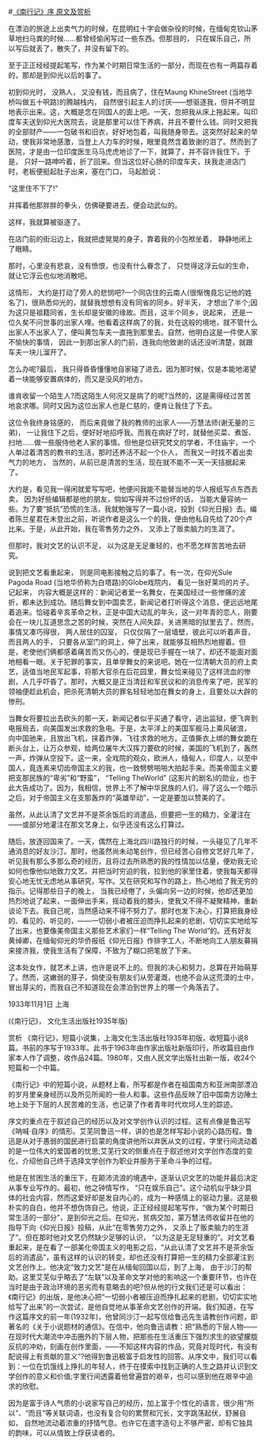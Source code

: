 #[《南行记》序 原文及赏析](https://www.vrrw.net/wx/14439.html)

在漂泊的旅途上出卖气力的时候，在昆明红十字会做杂役的时候，在缅甸克钦山茅草地扫马粪的时候……都曾经偷闲写过一些东西。但那目的， 只在娱乐自己，所以写后就丢了，散失了，并没有留下的。

至于正正经经提起笔写，作为某个时期日常生活的一部分，而现在也有一两篇存着的，那却是到仰光以后的事了。

初到仰光时， 没熟人， 又没有钱，而且病了，住在Maung KhineStreet (当地华桥叫做五十呎路)的腾越栈内， 自然很引起主人的讨厌——想驱逐我，但并不明显地表示出来。这，大概是念在同国人的面上吧。一天，忽把我从床上拖起来。叫印度车夫送到仰光大医院去，说是那里可以住下养病，并且不要什么钱。同时又把我的全部财产——一包破书和旧衣，好好地包着，叫我随身带去。这突然好起来的举动，使我非常地感激，当登上人力车的时候，眼里竟然含着致谢的泪了。然而到了医院，才是由一位印度医生马马虎虎地诊了一下，就算了，并不容许我住下。于是， 只好一路呻吟着，折了回来。但当这位好心肠的印度车夫，扶我走进店门时，老板便挺起肚子出来，塞在门口， 马起脸说：

“这里住不下了!”

并挥着他那胖胖的拳头，仿佛硬要进去，便会动武似的。

这样，我就算被驱逐了。

在店门前的街沿边上，我就把虚晃晃的身子，靠着我的小包袱坐着， 静静地闭上了眼睛。

那时，心里没有悲哀，没有愤恨，也没有什么眷念了， 只觉得这浮云似的生命， 就让它浮云也似地消散吧。



这情形， 大约是打动了旁人的悲悯吧?一个同店住的云南人(很惭愧竟忘记他的姓名了)，很熟悉仰光的，就替我想想有没有同省的同乡。好半天， 才想出了半个;因为这只是祖籍同省，生长却是安徽的缘故。而且，这半个同乡，说起来， 还是一位久矣不问世事的出家人哩。他看着这样病了的我，处在这般的境地，就不管什么出家人不出家人了，便叫黄包车夫一直拖到那里去。自然，他明白这是一件使人家不愉快的事情， 因此一到那出家人的门前，连我向他致谢的话还没听清楚，就跟车夫一块儿溜开了。

怎么办呢?最后， 我只得昏昏懂懂地自家碰了进去。因为那时候，仅是本能地渴望着一块能够安置病体的，而又是没风的地方。

谁肯收留一个陌生人?而这陌生人何况又是病了的呢?当然的，这是需得经过苦苦地哀求哪。同时又因为这位出家人也是仁慈的，便肯让我住了下去。

这位令我终身铭感的， 而后来竟做了我的教师的出家人——万慧法师(谢无量的三弟)， 一让我住下之后，便好好地招呼我。而我在病好了时，就替他买菜、煮饭、扫地……做一些服侍他老人家的事情。但他是位研究梵文的学者，不住庙宇，一个人单过着清苦的教书的生活，那时还养活不起一个仆人， 而我又一时找不着出卖气力的地方， 当然的，从前已是清苦的生活，现在就不能不一天一天拮据起来了。

大约是，看见我一得闲就爱写写吧，他便问我能不能替当地的华人报纸写点东西去卖， 因为好些编辑都是他的朋友，倘如写得并不过份坏的话， 当能大量容纳一些。为了要“抵抗”恐慌的生活，我就勉强写了一篇小说，投到《仰光日报》去。编者陈兰星君在未登出之前，听说作者是这么一个的我，便由他私自先给了20个卢比来。于是，从此开始，我在零售劳力之外， 又添上了贩卖脑力的生涯了。

但那时，我对文艺的认识不足， 以为这是无足重轻的，也不愿怎样苦苦地去研究。

说到把文艺看重起来， 则是同电影接触之后的事了。有一次，在仰光Sule Pagoda Road (当地华侨称为白塔路)的Globe戏院内， 看见一张好莱坞的片子。记起来， 内容大概是这样的：新闻记者爱一名舞女，在美国经过一些惨痛的波折，都未达到成功。随后舞女到中国卖艺，新闻记者打听得这个消息，便远远地尾着追来。恰碰着辛亥革命之秋，正是中国大动乱的年头，这一对年青的恋人，刚要会在一块儿互道思念之苦的时候，突然在人间失踪，关进黑暗的狱里去了。然而，事情又凑巧得很， 两人居住的囚室， 只仅仅隔了一层墙壁，彼此可以听着声音，而且两人的手， 只要各从室门的洞上，伸了出来，就能够互相热烈地握着。但是，老使他们俩都感着痛苦而又伤心的，便是现已手握在一块了，却还不能面对面地相看一眼。关于犯罪的事实，且单举舞女的来说吧。她在一位清朝大员的府上卖艺，适值当地民军起事，将那大官杀在后花园里，舞女恰来碰见了这样流血的惨剧，人几乎吓昏了。那时，大概又是正当清廷和军民议和的消息传来了吧，民军的领袖便趁此机会，把杀死清朝大员的罪名轻轻地加在舞女的身上，且要处以大辟的惨刑。

当舞女将要拉出去砍头的那一天，新闻记者似乎买通了看守，逃出监狱，便飞奔到电报局去，向美国发出求救的急电。于是，太平洋上的美国军舰马上乘风破浪， 向中国驰来，且放出飞机，挟着炸弹，飞往求救的地方。正值撕衣上绑的舞女跪在断头台上，让万众参观，给两位屠牛大汉挥刀要砍的时候，美国的飞机到了，轰然一声，炸弹从空投下。这一来，全戏院的观众，欧洲人，缅甸人，印度人，以至中国人，竟连素来切齿帝国主义的我，也一致劈劈啪啪大拍起手来。而美帝国主义要把支那民族的“卑劣”和“野蛮”， “Telling TheWorld” (这影片的剧名)的勋业，也于此大告成功了。因为，我相信，世界上不了解中华民族的人们，得了这么一个暗示之后，对于帝国主义在支那轰炸的“英雄举动”，一定是要加以赞美的了。

虽然，从此认清了文艺并不是茶余饭后的消遣品，但要把一生的精力，全灌注在——或部分地灌注在那文艺身上，似乎还没有这么打算过。

随后，放逐回国来了。一天，偶然在上海北四川路独行的时候，一头碰见了几年不通消息的好友沙汀。那时，他虽然尚未动笔创作，但已经苦心自修文艺好几年了，听见我有那么多那么奇的经历，且将过去所熟悉的我的性情加以估量，便劝我无论如何也像他似地致力文艺。并把当时穷迫的我，拉到他的家里住着，使我每天都得安心地无忧无虑地从事研究，写作。又在研究和写作的路上，热心地给了我无穷的指示。记得那些日子的晚上， 当我已经倦了，头偏向另一边的时候，他却还更加热烈地说了起来，一面伸出手来，摇动着我的膝头，使我又不得不凝聚精神，重新谈论下去。我自己呢，当然感动来不得不努力了。那时也发下决心，打算把我身经的、看见的、听见的，——一切弱小者被压迫而挣扎起来的悲剧，切切实实地给写了出来，也要像美帝国主义那些艺术家们一样“Telling The World”的。还有好友黄绰卿，在缅甸仰光的华侨报纸《仰光日报》作排字工人，不断地向工人朋友募捐来接济我，使我生活有了保障，不致为了糊口把笔放了下来。

这本处女作，就艺术上讲，也许是说不上的。但我的决心和努力，总算在开始萌芽了。然而，这嫩弱的芽子，倘使没有朋友们从旁灌溉，也绝不会从这荒漠的土中， 冒出芽尖的，而我自己不知道现在会漂泊到世界上的哪一个角落去了。

1933年11月1日 上海

(《南行记》， 文化生活出版社1935年版)

赏析 《南行记》，短篇小说集，上海文化生活出版社1935年初版，收短篇小说8篇。书前的序写于1933年。此书于1963年由作家出版社新版印行，所收篇目由作家本人作了调整，收作品24篇。1980年，又由人民文学出版社出新一版，收24个短篇和一个中篇。

《南行记》中的短篇小说，从题材上看，所写都是作者在祖国南方和亚洲南部漂泊的岁月里亲身经历以及所见所闻的一些人和事。这些作品反映了旧中国南方边陲土地上处于下层的人民苦难的生活，也记录了作者青年时代坎坷人生的踪迹。

序文的重点在于叙述自己的经历以及对文学创作认识的过程。这有点像是鲁迅写《呐喊·自序》的情形。艾芜同鲁迅一样，讲的也是怎样写起小说的心路历程。鲁迅是从对于愚弱的国民进行启蒙的角度讲他所以弃医从文的过程，字里行间流动着的是一位伟大的爱国者的忧思;艾芜行文的侧重点在于叙述他对文学创作态度的变化，介绍他自己终于选择文学创作为职业并服务于革命斗争的过程。

他是在贫困生活的重压下，在颠沛流浪的境遇中，逐渐认识文艺的功能并最后决定从事专业写作的。最初，他之钟情写作， “只在娱乐自己”。这个动机似乎缺少具体的社会内容，然而这爱好却是发自内心的，成为一种感情上的驱动力量。这是极朴实的自白，他并不想伪饰自己。他说，正正经经提起笔写作，“做为某个时期日常生活的一部分”，是到仰光之后。在仰光，贫病交加，蒙万慧法师收留并在他的指导下向《仰光日报》投稿，从此“在零售劳力之外， 又添上了贩卖脑力的生涯了”。但在那时他对文艺仍然缺少足够的认识， “以为这是无足轻重的”。对文艺看重起来，是在看了一部美化帝国主义的电影之后，“从此认清了文艺并不是茶余饭后的消遣品”，虽有这样的认识的转变，却也还没有打算把一生的精力全部灌注到文艺创作上。他决定“致力文艺”是在从缅甸回国以后，到了上海， 由于沙汀的帮助。这里艾芜似乎略去了“左联”以及革命文学对他的影响这一个重要环节，也许在当时是由于政治环境的恶劣而有意略去的吧?但从他的行文我们还是可以看出：《南行记》的出版，是他决心把“一切弱小者被压迫而挣扎起来的悲剧，切切实实地给写了出来”的一次尝试，是他自觉地从事革命文艺创作的开端。我们知道，在写作这篇序文的前一年(1932年)，他曾同沙汀一起写信给鲁迅先生请教创作问题，即著名的《关于小说题材的通信》。在信中，他向鲁迅请教：把“熟悉的下层人物——在现时代大潮流中冲击圈外的下层人物，把那些在生活重压下强烈求生的欲望朦胧反抗的冲劝，刻画在创作里面，——不知这样内容的作品，究竟对现时代，有没有配说得上有贡献的意义”?他得到鲁迅极富于启发性的回答。从序文中，我们可以看到：一位在饥饿线上挣扎的年轻人，终于在摸索中找到正确的人生之路并认识到文学创作的意义和价值;字里行间透露着他曾遍尝的艰辛，也可以感到他在艰辛中追求的欣慰。

因为是富于诗人气质的小说家写自己的经历，加上富于个性化的语言，很少用“所以”、“而且”等关联词语，也没有复合句的累赘和冗长，文字跳荡起伏，舒展自如， 自然地流动着浓重的抒情气息。也许它在遣字造句上不够严密，却有它独具的韵味，可以从情致上俘获读者的。

